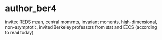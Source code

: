 # author_ber4

invited REDS mean, central moments, invariant moments, high-dimensional, non-asymptotic, invited Berkeley professors from stat and EECS (according to read today)
